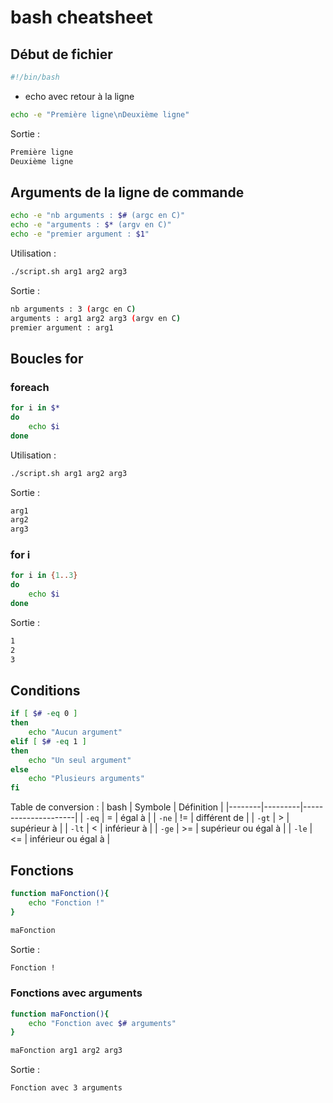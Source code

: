 # bash cheatsheet

## Début de fichier 
```sh	
#!/bin/bash
```
- echo avec retour à la ligne 
```sh
echo -e "Première ligne\nDeuxième ligne"
```
Sortie : 
```sh
Première ligne
Deuxième ligne
```


## Arguments de la ligne de commande 
```sh
echo -e "nb arguments : $# (argc en C)"
echo -e "arguments : $* (argv en C)"
echo -e "premier argument : $1"
```
Utilisation : 
```sh
./script.sh arg1 arg2 arg3
```
Sortie : 
```sh
nb arguments : 3 (argc en C)
arguments : arg1 arg2 arg3 (argv en C)
premier argument : arg1
```

## Boucles for
### foreach
```sh
for i in $*
do
    echo $i
done
```
Utilisation : 
```sh
./script.sh arg1 arg2 arg3
```
Sortie : 
```sh
arg1
arg2
arg3
```
### for i 
```sh
for i in {1..3}
do
    echo $i
done
```
Sortie : 
```sh
1
2
3
```

## Conditions 
```sh
if [ $# -eq 0 ]
then
    echo "Aucun argument"
elif [ $# -eq 1 ]
then
    echo "Un seul argument"
else
    echo "Plusieurs arguments"
fi
```

Table de conversion : 
| bash   | Symbole | Définition          |
|--------|---------|---------------------|
| `-eq`  | =       | égal à              |
| `-ne`  | !=      | différent de        |
| `-gt`  | >       | supérieur à         |
| `-lt`  | <       | inférieur à         |
| `-ge`  | >=      | supérieur ou égal à |
| `-le`  | <=      | inférieur ou égal à |

## Fonctions 
```sh
function maFonction(){
    echo "Fonction !"
}

maFonction
```
Sortie : 
```sh
Fonction !
```
### Fonctions avec arguments 
```sh
function maFonction(){
    echo "Fonction avec $# arguments"
}

maFonction arg1 arg2 arg3
```
Sortie : 
```sh
Fonction avec 3 arguments
```